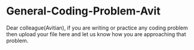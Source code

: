# General-Coding-Problem-Avit
Dear colleague(Avitian), if you are writing or practice any coding problem then upload your file here and let us know how you are approaching that problem.
